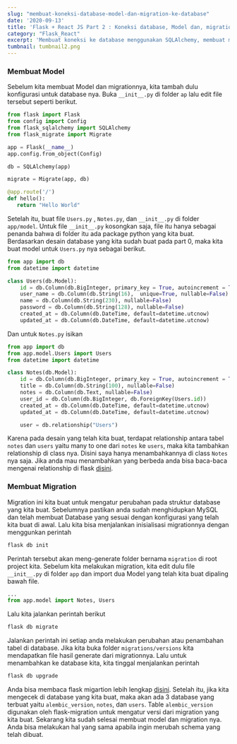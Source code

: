 ```yaml
---
slug: "membuat-koneksi-database-model-dan-migration-ke-database"
date: '2020-09-13'
title: 'Flask + React JS Part 2 : Koneksi database, Model dan, migration'
category: "Flask_React"
excerpt: 'Membuat koneksi ke database menggunakan SQLAlchemy, membuat model sesuai dengan desain database yang dibuat, dan membuat migration ke database'
tumbnail: tumbnail2.png
---
```


### Membuat Model

Sebelum kita membuat Model dan migrationnya, kita tambah dulu konfigurasi untuk database nya. Buka `__init__.py`  di folder `ap` lalu edit file tersebut seperti berikut.

```python
from flask import Flask
from config import Config
from flask_sqlalchemy import SQLAlchemy
from flask_migrate import Migrate

app = Flask(__name__)
app.config.from_object(Config)

db = SQLAlchemy(app)

migrate = Migrate(app, db)

@app.route('/')
def hello():
   return "Hello World"
```

Setelah itu, buat file `Users.py` , `Notes.py`, dan `__init__.py` di folder `app/model`. Untuk file `__init__.py` kosongkan saja, file itu hanya sebagai penanda bahwa di folder itu ada package python yang kita buat. Berdasarkan desain database yang kita sudah buat pada part 0, maka kita buat model untuk `Users.py` nya sebagai berikut.

```python
from app import db
from datetime import datetime

class Users(db.Model):
    id = db.Column(db.BigInteger, primary_key = True, autoincrement = True)
    user_name = db.Column(db.String(16),  unique=True, nullable=False)
    name = db.Column(db.String(230), nullable=False)
    password = db.Column(db.String(128), nullable=False)
    created_at = db.Column(db.DateTime, default=datetime.utcnow)
    updated_at = db.Column(db.DateTime, default=datetime.utcnow)
```

Dan untuk `Notes.py` isikan 

```python
from app import db
from app.model.Users import Users
from datetime import datetime

class Notes(db.Model):
    id = db.Column(db.BigInteger, primary_key = True, autoincrement = True)
    title = db.Column(db.String(100), nullable=False)
    notes = db.Column(db.Text, nullable=False)
    user_id = db.Column(db.BigInteger, db.ForeignKey(Users.id))
    created_at = db.Column(db.DateTime, default=datetime.utcnow)
    updated_at = db.Column(db.DateTime, default=datetime.utcnow)

    user = db.relationship("Users")
```

Karena pada desain yang telah kita buat, terdapat relationship antara tabel `notes` dan `users` yaitu many to one dari `notes` ke `users`, maka kita tambahkan relationship di class nya. Disini saya hanya menambahkannya di class `Notes` nya saja. Jika anda mau menambahkan yang berbeda anda bisa baca-baca mengenai relationship di flask [disini](https://docs.sqlalchemy.org/en/13/orm/basic_relationships.html).

### Membuat Migration

Migration ini kita buat untuk mengatur perubahan pada struktur database yang kita buat. Sebelumnya pastikan anda sudah menghidupkan MySQL dan telah membuat Database yang sesuai dengan konfigurasi yang telah kita buat di awal. Lalu kita bisa menjalankan inisialisasi migrationnya dengan menggunkan perintah

```bash
flask db init
```

Perintah tersebut akan meng-generate folder bernama `migration` di root project kita. Sebelum kita melakukan migration, kita edit dulu file `__init__.py` di folder `app` dan import dua Model yang telah kita buat dipaling bawah file.

```python
...
from app.model import Notes, Users
```

Lalu kita jalankan perintah berikut

```bash
flask db migrate
```

Jalankan perintah ini setiap anda melakukan perubahan atau penambahan tabel di database. Jika kita buka folder `migrations/versions` kita mendapatkan file hasil generate dari migrationnya. Lalu untuk menambahkan ke database kita, kita tinggal menjalankan perintah

```python
flask db upgrade
```

Anda bisa membaca flask migartion lebih lengkap [disini](https://flask-migrate.readthedocs.io/en/latest/). Setelah itu, jika kita mengecek di database yang kita buat, maka akan ada 3 database yang terbuat yaitu `alembic_version`, `notes`, dan `users`. Table `alembic_version` digunakan oleh flask-migration untuk mengatur versi dari migration yang kita buat. Sekarang kita sudah selesai membuat model dan migration nya. Anda bisa melakukan hal yang sama apabila ingin merubah schema yang telah dibuat.
